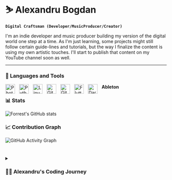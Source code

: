 # ⛷️ Alexandru Bogdan
**`Digital Craftsman (Developer/MusicProducer/Creator)`**

I'm an indie developer and music producer building my version of the digital world one step at a time. As I'm just learning, some projects might still follow certain guide-lines and tutorials, but the way I finalize the content is using my own artistic touches. I'll start to publish that content on my YouTube channel soon as well.

---

### 🧰 Languages and Tools

**Ableton**
 <img align="left" alt="Photoshop" width="30px" style="padding-right:10px;" src="https://cdn.jsdelivr.net/gh/devicons/devicon@latest/icons/photoshop/photoshop-original.svg" />
 <img align="left" alt="Python" width="30px" style="padding-right:10px;" src="https://cdn.jsdelivr.net/gh/devicons/devicon@latest/icons/python/python-plain.svg" />
 <img align="left" alt="Linux" width="30px" style="padding-right:10px;" src="https://cdn.jsdelivr.net/gh/devicons/devicon@latest/icons/linux/linux-original.svg" />
 <img align="left" alt="Git" width="30px" style="padding-right:10px;" src="https://cdn.jsdelivr.net/gh/devicons/devicon@latest/icons/git/git-original.svg" />
 <img align="left" alt="GitHub" width="30px" style="padding-right:10px;" src="https://devicon-website.vercel.app/api/github/original.svg?color=%23FFFFFF" />
 <img align="left" alt="Flutter" width="30px" style="padding-right:10px;" src="https://cdn.jsdelivr.net/gh/devicons/devicon@latest/icons/flutter/flutter-plain.svg" />
 <img align="left" alt="Dart" width="30px" style="padding-right:10px;" src="https://cdn.jsdelivr.net/gh/devicons/devicon@latest/icons/dart/dart-original.svg" />
 <br />


### 📊 Stats

![Forrest's GitHub stats](https://github-readme-stats.vercel.app/api?username=pglbiscuite&show_icons=true&theme=gruvbox)

<!-- ![GitHub Streak](https://streak-stats.demolab.com?user=ForrestKnight&theme=gruvbox&border_radius=4.5) -->


### 📈 Contribution Graph
![GitHub Activity Graph](https://github-readme-activity-graph.vercel.app/graph?username=pglbiscuite&theme=gruvbox)

#

<details>
 <summary><h3>👨‍💻 Alexandru's Coding Journey</h3></summary>
   To be detailed at a later date.

[website]: -
[youtube]: -




